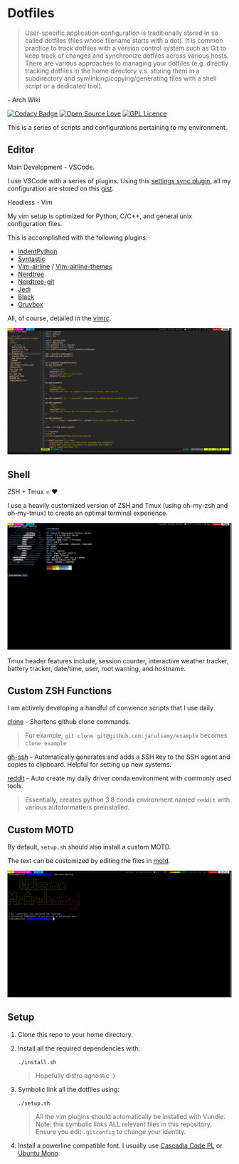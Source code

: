 # Dotfiles

> User-specific application configuration is traditionally stored in so called dotfiles (files whose filename starts with a dot). It is common practice to track dotfiles with a version control system such as Git to keep track of changes and synchronize dotfiles across various hosts. There are various approaches to managing your dotfiles (e.g. directly tracking dotfiles in the home directory v.s. storing them in a subdirectory and symlinking/copying/generating files with a shell script or a dedicated tool).

\- Arch Wiki

[![Codacy Badge](https://api.codacy.com/project/badge/Grade/f00ab44f952048b983da8904ef775232)](https://app.codacy.com/manual/jarulsamy/.dotfiles?utm_source=github.com&utm_medium=referral&utm_content=jarulsamy/.dotfiles&utm_campaign=Badge_Grade_Dashboard)
[![Open Source Love](https://badges.frapsoft.com/os/v2/open-source.png?v=103)](https://github.com/ellerbrock/open-source-badges/)
[![GPL Licence](https://badges.frapsoft.com/os/gpl/gpl.svg?v=103)](https://opensource.org/licenses/GPL-3.0/)

This is a series of scripts and configurations pertaining to my environment.

## Editor

Main Development - VSCode.

I use VSCode with a series of plugins. Using this [settings sync plugin](https://marketplace.visualstudio.com/items?itemName=Shan.code-settings-sync), all my configuration are stored on this [gist](https://gist.github.com/jarulsamy/6c3ff1d6f599d703cf0fba2b050fedec).

Headless - Vim

My vim setup is optimized for Python, C/C++, and general unix configuration files.

This is accomplished with the following plugins:

-   [IndentPython](https://github.com/vim-scripts/indentpython.vim)
-   [Syntastic](https://github.com/vim-syntastic/syntastic)
-   [Vim-airline](https://github.com/vim-airline/vim-airline) / [Vim-airline-themes](https://github.com/vim-airline/vim-airline-themes)
-   [Nerdtree](https://github.com/preservim/nerdtree)
-   [Nerdtree-git](https://github.com/Xuyuanp/nerdtree-git-plugin)
-   [Jedi](https://github.com/davidhalter/jedi-vim)
-   [Black](https://github.com/psf/black)
-   [Gruvbox](https://github.com/morhetz/gruvbox)

All, of course, detailed in the [vimrc](/.vimrc).

![vim](assets/vim.png)

## Shell

ZSH + Tmux = :heart:

I use a heavily customized version of ZSH and Tmux (using oh-my-zsh and oh-my-tmux) to create an optimal terminal experience.

![Terminal](/assets/neofetch.png)

Tmux header features include, session counter, interactive weather tracker, battery tracker, date/time, user, root warning, and hostname.

## Custom ZSH Functions

I am actively developing a handful of convience scripts that I use daily.

[clone]("zfunc/clone") - Shortens github clone commands.

> For example, `git clone git@github.com:jarulsamy/example` becomes `clone example`

[gh-ssh]("zfunc/gh-ssh") - Automatically generates and adds a SSH key to the SSH agent and copies to clipboard. Helpful for setting up new systems.

[reddit]("zfunc/reddit) - Auto create my daily driver conda environment with commonly used tools.

> Essentially, creates python 3.8 conda environment named `reddit` with various autoformatters preinstalled.

## Custom MOTD

By default, `setup.sh` should also install a custom MOTD.

The text can be customized by editing the files in [motd](/motd).

![MOTD](assets/motd.png)

## Setup

1.  Clone this repo to your home directory.

2.  Install all the required dependencies with:

        ./install.sh

    > Hopefully distro agnostic :)

3.  Symbolic link all the dotfiles using:

        ./setup.sh

    > All the vim plugins should automatically be installed with Vundle.
    > Note: this symbolic links ALL relevant files in this repository. Ensure you edit `.gitconfig` to change your identity.

4.  Install a powerline compatible font. I usually use [Cascadia Code PL](https://github.com/microsoft/cascadia-code) or [Ubuntu Mono](https://design.ubuntu.com/font).
